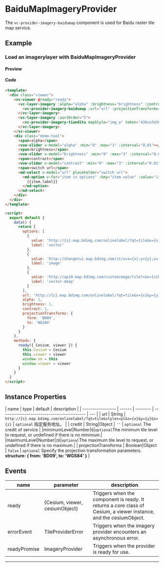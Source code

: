 # BaiduMapImageryProvider

The `vc-provider-imagery-baidumap` component is used for Baidu raster tile map service.

## Example

### Load an imagerylayer with BaiduMapImageryProvider

#### Preview

<doc-preview>
  <template>
    <div class="viewer">
      <vc-viewer @ready="ready">
        <vc-layer-imagery :alpha="alpha" :brightness="brightness" :contrast="contrast" :sortOrder="10">
          <vc-provider-imagery-baidumap :url="url" :projectionTransforms="projectionTransforms"></vc-provider-imagery-baidumap>
        </vc-layer-imagery>
        <vc-layer-imagery :sortOrder="5">
          <vc-provider-imagery-tianditu mapStyle="img_w" token="436ce7e50d27eede2f2929307e6b33c0"></vc-provider-imagery-tianditu>
        </vc-layer-imagery>
      </vc-viewer>
      <div class="demo-tool">
        <span>alpha</span>
        <vue-slider v-model="alpha" :min="0" :max="1" :interval="0.01"></vue-slider>
        <span>brightness</span>
        <vue-slider v-model="brightness" :min="0" :max="3" :interval="0.01"></vue-slider>
        <span>contrast</span>
        <vue-slider v-model="contrast" :min="0" :max="3" :interval="0.01"></vue-slider>
        <span>switch url</span>
        <md-select v-model="url" placeholder="switch url">
          <md-option v-for="item in options" :key="item.value" :value="item.value">
            {{item.label}}
          </md-option>
        </md-select>
      </div>
    </div>
  </template>

  <script>
    export default {
      data() {
        return {
          options: [
            {
              value: 'http://{s}.map.bdimg.com/onlinelabel/?qt=tile&x={x}&y={y}&z={z}&styles=pl&scaler=1&p=1',
              label: 'vector'
            },
            {
              value: 'http://shangetu1.map.bdimg.com/it/u=x={x};y={y};z={z};v=009;type=sate&fm=46',
              label: 'image'
            },
            {
              value: 'http://api0.map.bdimg.com/customimage/tile?=&x={x}&y={y}&z={z}&scale=1&customid=midnight',
              label: 'vector-deep'
            }
          ],
          url: 'http://{s}.map.bdimg.com/onlinelabel/?qt=tile&x={x}&y={y}&z={z}&styles=pl&scaler=1&p=1',
          alpha: 1,
          brightness: 1,
          contrast: 1,
          projectionTransforms: {
            form: 'BD09',
            to: 'WGS84'
          }
        }
      },
      methods: {
        ready({ Cesium, viewer }) {
          this.Cesium = Cesium
          this.viewer = viewer
          window.vm = this
          window.viewer = viewer
        }
      }
    }
  </script>
</doc-preview>

#### Code

```html
<template>
  <div class="viewer">
    <vc-viewer @ready="ready">
      <vc-layer-imagery :alpha="alpha" :brightness="brightness" :contrast="contrast" :sortOrder="10">
        <vc-provider-imagery-baidumap :url="url" :projectionTransforms="projectionTransforms"></vc-provider-imagery-baidumap>
      </vc-layer-imagery>
      <vc-layer-imagery :sortOrder="5">
        <vc-provider-imagery-tianditu mapStyle="img_w" token="436ce7e50d27eede2f2929307e6b33c0"></vc-provider-imagery-tianditu>
      </vc-layer-imagery>
    </vc-viewer>
    <div class="demo-tool">
      <span>alpha</span>
      <vue-slider v-model="alpha" :min="0" :max="1" :interval="0.01"></vue-slider>
      <span>brightness</span>
      <vue-slider v-model="brightness" :min="0" :max="3" :interval="0.01"></vue-slider>
      <span>contrast</span>
      <vue-slider v-model="contrast" :min="0" :max="3" :interval="0.01"></vue-slider>
      <span>switch url</span>
      <md-select v-model="url" placeholder="switch url">
        <md-option v-for="item in options" :key="item.value" :value="item.value">
          {{item.label}}
        </md-option>
      </md-select>
    </div>
  </div>
</template>

<script>
  export default {
    data() {
      return {
        options: [
          {
            value: 'http://{s}.map.bdimg.com/onlinelabel/?qt=tile&x={x}&y={y}&z={z}&styles=pl&scaler=1&p=1',
            label: 'vector'
          },
          {
            value: 'http://shangetu1.map.bdimg.com/it/u=x={x};y={y};z={z};v=009;type=sate&fm=46',
            label: 'image'
          },
          {
            value: 'http://api0.map.bdimg.com/customimage/tile?=&x={x}&y={y}&z={z}&scale=1&customid=midnight',
            label: 'vector-deep'
          }
        ],
        url: 'http://{s}.map.bdimg.com/onlinelabel/?qt=tile&x={x}&y={y}&z={z}&styles=pl&scaler=1&p=1',
        alpha: 1,
        brightness: 1,
        contrast: 1,
        projectionTransforms: {
          form: 'BD09',
          to: 'WGS84'
        }
      }
    },
    methods: {
      ready({ Cesium, viewer }) {
        this.Cesium = Cesium
        this.viewer = viewer
        window.vm = this
        window.viewer = viewer
      }
    }
  }
</script>
```

## Instance Properties

<!-- prettier-ignore -->
| name | type | default | description |
| ----------------- | ------ | -------- | ------------------------------------------- | --- |
| url | String | `http://{s}.map.bdimg.com/onlinelabel/?qt=tile&styles=pl&x={x}&y={y}&z={z}` | `optional` 指定服务地址。 |
| credit | String\|Object | `''` | `optional` The credit of service |
|minimumLevel|Number|`0`|`optional`The minimum tile level to request, or undefined if there is no minimum.|
|maximumLevel|Number|`20`|`optional`The maximum tile level to request, or undefined if there is no maximum.|
| projectionTransforms | Boolean\|Object | `false` | `optional` Specify the projection transformation parameters. **structure: { from: 'BD09', to: 'WGS84' }** |

## Events

<!-- prettier-ignore -->
| name | parameter | description |
| ---- | --------- | ----------- |
| ready | {Cesium, viewer, cesiumObject} | Triggers when the component is ready. It returns a core class of Cesium, a viewer instance, and the cesiumObject. |
| errorEvent | TileProviderError | Triggers when the imagery provider encounters an asynchronous error. |
| readyPromise | ImageryProvider | Triggers when the provider is ready for use. |

---
